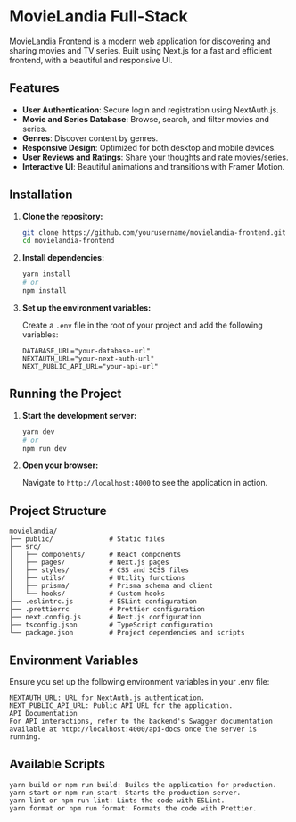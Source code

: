 # MovieLandia Full-Stack

MovieLandia Frontend is a modern web application for discovering and sharing movies and TV series. Built using Next.js for a fast and efficient frontend, with a beautiful and responsive UI.

## Features

-   **User Authentication**: Secure login and registration using NextAuth.js.
-   **Movie and Series Database**: Browse, search, and filter movies and series.
-   **Genres**: Discover content by genres.
-   **Responsive Design**: Optimized for both desktop and mobile devices.
-   **User Reviews and Ratings**: Share your thoughts and rate movies/series.
-   **Interactive UI**: Beautiful animations and transitions with Framer Motion.

## Installation

1. **Clone the repository:**

    ```bash
    git clone https://github.com/yourusername/movielandia-frontend.git
    cd movielandia-frontend
    ```

2. **Install dependencies:**

    ```bash
    yarn install
    # or
    npm install
    ```

3. **Set up the environment variables:**

    Create a `.env` file in the root of your project and add the following variables:

    ```plaintext
    DATABASE_URL="your-database-url"
    NEXTAUTH_URL="your-next-auth-url"
    NEXT_PUBLIC_API_URL="your-api-url"
    ```

## Running the Project

1. **Start the development server:**

    ```bash
    yarn dev
    # or
    npm run dev
    ```

2. **Open your browser:**

    Navigate to `http://localhost:4000` to see the application in action.

## Project Structure

```plaintext
movielandia/
├── public/              # Static files
├── src/
│   ├── components/      # React components
│   ├── pages/           # Next.js pages
│   ├── styles/          # CSS and SCSS files
│   ├── utils/           # Utility functions
│   ├── prisma/          # Prisma schema and client
│   └── hooks/           # Custom hooks
├── .eslintrc.js         # ESLint configuration
├── .prettierrc          # Prettier configuration
├── next.config.js       # Next.js configuration
├── tsconfig.json        # TypeScript configuration
└── package.json         # Project dependencies and scripts
```

## Environment Variables

Ensure you set up the following environment variables in your .env file:

```DATABASE_URL: Connection string for your database.
NEXTAUTH_URL: URL for NextAuth.js authentication.
NEXT_PUBLIC_API_URL: Public API URL for the application.
API Documentation
For API interactions, refer to the backend's Swagger documentation available at http://localhost:4000/api-docs once the server is running.
```

## Available Scripts

```yarn dev or npm run dev: Starts the development server.
yarn build or npm run build: Builds the application for production.
yarn start or npm run start: Starts the production server.
yarn lint or npm run lint: Lints the code with ESLint.
yarn format or npm run format: Formats the code with Prettier.
```
